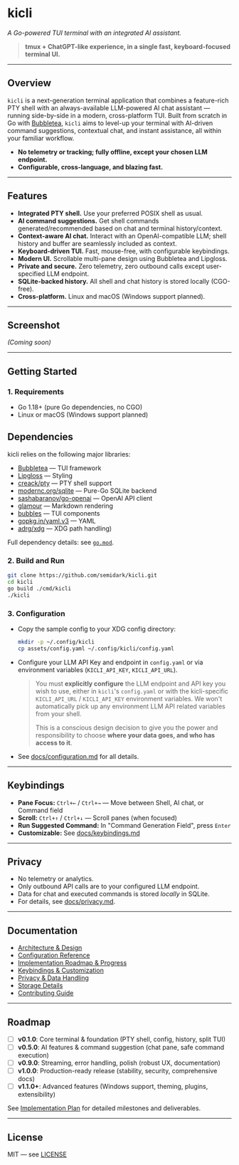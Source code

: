 # kicli

*A Go-powered TUI terminal with an integrated AI assistant.*

> **tmux + ChatGPT-like experience, in a single fast, keyboard-focused terminal UI.**

---

## Overview

`kicli` is a next-generation terminal application that combines a feature-rich PTY shell with an always-available LLM-powered AI chat assistant — running side-by-side in a modern, cross-platform TUI. Built from scratch in Go with [Bubbletea](https://github.com/charmbracelet/bubbletea), `kicli` aims to level-up your terminal with AI-driven command suggestions, contextual chat, and instant assistance, all within your familiar workflow.

- **No telemetry or tracking; fully offline, except your chosen LLM endpoint.**
- **Configurable, cross-language, and blazing fast.**

---

## Features

- **Integrated PTY shell.**  Use your preferred POSIX shell as usual.
- **AI command suggestions.**  Get shell commands generated/recommended based on chat and terminal history/context.
- **Context-aware AI chat.**  Interact with an OpenAI-compatible LLM; shell history and buffer are seamlessly included as context.
- **Keyboard-driven TUI.**  Fast, mouse-free, with configurable keybindings.
- **Modern UI.**  Scrollable multi-pane design using Bubbletea and Lipgloss.
- **Private and secure.**  Zero telemetry, zero outbound calls except user-specified LLM endpoint.
- **SQLite-backed history.**  All shell and chat history is stored locally (CGO-free).
- **Cross-platform.**  Linux and macOS (Windows support planned).

---

## Screenshot

*(Coming soon)*

---

## Getting Started

### 1. **Requirements**

- Go 1.18+ (pure Go dependencies, no CGO)
- Linux or macOS (Windows support planned)

## Dependencies

kicli relies on the following major libraries:

- [Bubbletea](https://github.com/charmbracelet/bubbletea) — TUI framework
- [Lipgloss](https://github.com/charmbracelet/lipgloss) — Styling
- [creack/pty](https://github.com/creack/pty) — PTY shell support
- [modernc.org/sqlite](https://github.com/cznic/sqlite) — Pure-Go SQLite backend
- [sashabaranov/go-openai](https://github.com/sashabaranov/go-openai) — OpenAI API client
- [glamour](https://github.com/charmbracelet/glamour) — Markdown rendering
- [bubbles](https://github.com/charmbracelet/bubbles) — TUI components
- [gopkg.in/yaml.v3](https://gopkg.in/yaml.v3) — YAML
- [adrg/xdg](https://github.com/adrg/xdg) — XDG path handling)

Full dependency details: see [`go.mod`](go.mod).

### 2. **Build and Run**

```sh
git clone https://github.com/semidark/kicli.git
cd kicli
go build ./cmd/kicli
./kicli
```

### 3. **Configuration**

- Copy the sample config to your XDG config directory:
  ```sh
  mkdir -p ~/.config/kicli
  cp assets/config.yaml ~/.config/kicli/config.yaml
  ```
- Configure your LLM API Key and endpoint in `config.yaml` or via environment variables (`KICLI_API_KEY`, `KICLI_API_URL`).
  > You must **explicitly configure** the LLM endpoint and API key you wish to use, either in `kicli`'s `config.yaml` or with the kicli-specific `KICLI_API_URL` / `KICLI_API_KEY` environment variables. We won't automatically pick up any environment LLM API related variables from your shell.
  >
  > This is a conscious design decision to give you the power and responsibility to choose **where your data goes, and who has access to it**.
- See [docs/configuration.md](docs/configuration.md) for all details.

---

## Keybindings

- **Pane Focus:** `Ctrl+←` / `Ctrl+→` — Move between Shell, AI chat, or Command field
- **Scroll:** `Ctrl+↑` / `Ctrl+↓` — Scroll panes (when focused)
- **Run Suggested Command:** In "Command Generation Field", press `Enter`
- **Customizable:** See [docs/keybindings.md](docs/keybindings.md)

---

## Privacy

- No telemetry or analytics.
- Only outbound API calls are to your configured LLM endpoint.
- Data for chat and executed commands is stored _locally_ in SQLite.
- For details, see [docs/privacy.md](docs/privacy.md).

---

## Documentation

- [Architecture & Design](docs/architecture.md)
- [Configuration Reference](docs/configuration.md)
- [Implementation Roadmap & Progress](docs/implementation-plan.md)
- [Keybindings & Customization](docs/keybindings.md)
- [Privacy & Data Handling](docs/privacy.md)
- [Storage Details](docs/storage.md)
- [Contributing Guide](CONTRIBUTING.md)

---

## Roadmap

- [ ] **v0.1.0**: Core terminal & foundation (PTY shell, config, history, split TUI)
- [ ] **v0.5.0**: AI features & command suggestion (chat pane, safe command execution)
- [ ] **v0.9.0**: Streaming, error handling, polish (robust UX, documentation)
- [ ] **v1.0.0**: Production-ready release (stability, security, comprehensive docs)
- [ ] **v1.1.0+**: Advanced features (Windows support, theming, plugins, extensibility)

See [Implementation Plan](docs/implementation-plan.md) for detailed milestones and deliverables.

---

## License

MIT — see [LICENSE](LICENSE)
